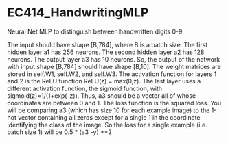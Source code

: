 # EC414_HandwritingMLP

Neural Net MLP to distinguish between handwritten digits 0-9.

The input should have shape [B,784], where B is a batch size.
The first hidden layer a1 has 256 neurons. The second hidden layer a2 has 128 neurons. The output layer a3 has 10 neurons.
So, the output of the network with input shape [B,784] should have shape [B,10].
The weight matrices are stored in self.W1, self.W2, and self.W3.
The activation function for layers 1 and 2 is the ReLU function ReLU(z) = max(0,z). The last layer uses a different activation function, the sigmoid function, with sigmoid(z)=1/(1+exp(-z)). Thus, a3 should be a vector all of whose coordinates are between 0 and 1.
The loss function is the squared loss. You will be comparing a3 (which has size 10 for each example image) to the 1-hot vector containing all zeros except for a single 1 in the coordinate identifying the class of the image. So the loss for a single example (i.e. batch size 1) will be 0.5 * (a3 -y) **2
